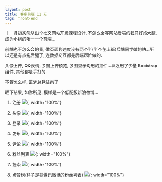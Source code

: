 ```yaml
---
layout: post
title: 客串前端 11 天
tags: front-end
---
```


十一月初突然杀出个社交网站开发课程设计, 不怎么会写网站后端的我只好抱大腿, 成为小组的唯一一个前端...

前端也不怎么会的我, 做页面的速度没有两个半(半个在上班)后端同学做的快...所以还是有点拖后腿了, 连数据交互都是后端帮忙做的.

头像上传, QQ表情, 多图上传预览, 多图显示均用的插件...以及用了少量 Bootstrap 组件, 其他都是手打的.

不管怎么样, 噩梦总算结束了.

晒下结果, 如你所见, 模样是一个低配版新浪微博...

1. 注册
![](http://a3.qpic.cn/psb?/V11aPCg508qwno/zcbgvGNj.vA10DDypMpTb6RqsOqG7pHepxgexRZ.Sc8!/b/dNoAAAAAAAAA){: width="100%"}

2. 头像
![](http://a3.qpic.cn/psb?/V11aPCg508qwno/w7mo69Cz7I5*X0lf3c0oavWDCljcl3kwmx1JsShINkI!/b/dAoBAAAAAAAA){: width="100%"}

3. 登录
![](http://a1.qpic.cn/psb?/V11aPCg508qwno/NoyuhQzzq5hDXpR0vSdkV4G89DgoDhbJvR8Ab1sW25I!/b/dAsBAAAAAAAA){: width="100%"}

4. 发布
![](http://a1.qpic.cn/psb?/V11aPCg508qwno/5noDkTbsqQBdxtLNwmc85NrPjAH8Wg7fdFMGpPKsf24!/b/dHcBAAAAAAAA){: width="100%"}

5. 评论
![](http://a2.qpic.cn/psb?/V11aPCg508qwno/mrIwogfm*66VsMDmxj8sMoBof*ZCGc47FqjhRsvQ1zQ!/b/dAwBAAAAAAAA){: width="100%"}

6. 粉丝列表
![](http://a3.qpic.cn/psb?/V11aPCg508qwno/v1pzkYUlzo8DhdbBNob9kjjB66w7d9GXriVO0xnZN0s!/b/dAoBAAAAAAAA){: width="100%"}

7. 搜索
![](http://a2.qpic.cn/psb?/V11aPCg508qwno/sRZgeXZTFaliwNitflO3DNj8Aw8BbSUWLe6CgqyMHHA!/b/dAkBAAAAAAAA){: width="100%"}

8. 点赞榜(样子是抄腾讯微博的粉丝列表)
![](http://a3.qpic.cn/psb?/V11aPCg508qwno/wcKLP5cQ0LMrO7D96wi8nUdGBC2jKXtpIq.HuqlyeQw!/b/dI8AAAAAAAAA){: width="100%"}

